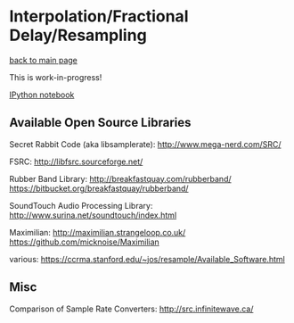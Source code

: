 Interpolation/Fractional Delay/Resampling
=========================================

[back to main page](../README.md)

This is work-in-progress!

[IPython notebook](http://nbviewer.ipython.org/urls/raw.github.com/mgeier/python-audio/master/interpolation/interpolation.ipynb)

Available Open Source Libraries
-------------------------------

Secret Rabbit Code (aka libsamplerate): http://www.mega-nerd.com/SRC/

FSRC: http://libfsrc.sourceforge.net/

Rubber Band Library: http://breakfastquay.com/rubberband/
https://bitbucket.org/breakfastquay/rubberband/

SoundTouch Audio Processing Library: http://www.surina.net/soundtouch/index.html

Maximilian: http://maximilian.strangeloop.co.uk/
https://github.com/micknoise/Maximilian

various: https://ccrma.stanford.edu/~jos/resample/Available_Software.html

Misc
----

Comparison of Sample Rate Converters: http://src.infinitewave.ca/
